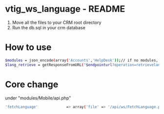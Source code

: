 # vtig_ws_language - README

1. Move all the files to your CRM root directory
2. Run the db.sql in your crm database

# How to use

```sh
$modules = json_encode(array('Accounts','HelpDesk'));// if no modules, default vtiger will be returned, otherwise the module strings over write the vtiger strings
$lang_retrieve = getResponseFromURL("$endpointurl?operation=retrievelanguages&sessionName=".$session."&lang=en_us&modules=".$modules);

```

# Core change
under "modules/Mobile/api.php"
```sh
'fetchLanguage'             => array('file' => '/api/ws/FetchLanguage.php', 'class' => 'Mobile_WS_FetchLanguage'),
```		
    
